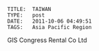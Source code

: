     
    TITLE: 	TAIWAN	
    TYPE: 	post	
    DATE: 	2011-10-06 04:49:51	
    TAGS: 	Asia Pacific Region	




GIS Congress Rental Co Ltd



